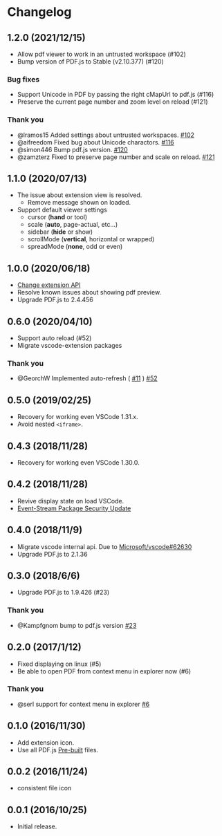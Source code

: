 # Changelog

## 1.2.0 (2021/12/15)

- Allow pdf viewer to work in an untrusted workspace (#102)
- Bump version of PDF.js to Stable (v2.10.377) (#120)

### Bug fixes
- Support Unicode in PDF by passing the right cMapUrl to pdf.js (#116)
- Preserve the current page number and zoom level on reload (#121)

### Thank you
- @lramos15 Added settings about untrusted workspaces. [#102](https://github.com/tomoki1207/vscode-pdfviewer/issues/102)
- @aifreedom Fixed bug about Unicode charactors. [#116](https://github.com/tomoki1207/vscode-pdfviewer/issues/116)
- @simon446 Bump pdf.js version. [#120](https://github.com/tomoki1207/vscode-pdfviewer/issues/120)
- @zamzterz Fixed to preserve page number and scale on reload. [#121](https://github.com/tomoki1207/vscode-pdfviewer/issues/121)

## 1.1.0 (2020/07/13)

- The issue about extension view is resolved.
  + Remove message shown on loaded. 
- Support default viewer settings
  + cursor (**hand** or tool)
  + scale (**auto**, page-actual, etc...)
  + sidebar (**hide** or show)
  + scrollMode (**vertical**, horizontal or wrapped)
  + spreadMode (**none**, odd or even)

## 1.0.0 (2020/06/18)

- [Change extension API](https://github.com/microsoft/vscode/issues/77131)
- Resolve known issues about showing pdf preview.
- Upgrade PDF.js to 2.4.456

## 0.6.0 (2020/04/10)

- Support auto reload (#52)
- Migrate vscode-extension packages

### Thank you
- @GeorchW Implemented auto-refresh ( [#11](https://github.com/tomoki1207/vscode-pdfviewer/issues/11) )  [#52](https://github.com/tomoki1207/vscode-pdfviewer/issues/52)

## 0.5.0 (2019/02/25)

- Recovery for working even VSCode 1.31.x.
- Avoid nested `<iframe>`.

## 0.4.3 (2018/11/28)

- Recovery for working even VSCode 1.30.0.

## 0.4.2 (2018/11/28)

- Revive display state on load VSCode.
- [Event-Stream Package Security Update](https://code.visualstudio.com/blogs/2018/11/26/event-stream)

## 0.4.0 (2018/11/9)

- Migrate vscode internal api. Due to [Microsoft/vscode#62630](https://github.com/Microsoft/vscode/issues/62630)
- Upgrade PDF.js to 2.1.36

## 0.3.0 (2018/6/6)

- Upgrade PDF.js to 1.9.426 (#23)

### Thank you
- @Kampfgnom bump to pdf.js version [#23](https://github.com/tomoki1207/vscode-pdfviewer/issues/23)

## 0.2.0 (2017/1/12)

- Fixed displaying on linux (#5)
- Be able to open PDF from context menu in explorer now (#6)

### Thank you
- @serl support for context menu in explorer [#6](https://github.com/tomoki1207/vscode-pdfviewer/issues/6)

## 0.1.0 (2016/11/30)

- Add extension icon.
- Use all PDF.js [Pre-built](https://mozilla.github.io/pdf.js/getting_started/#download) files.

## 0.0.2 (2016/11/24)

- consistent file icon

## 0.0.1 (2016/10/25)

- Initial release.
